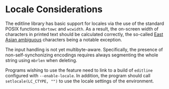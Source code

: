 Locale Considerations
=====================

The editline library has basic support for locales via the use of the standard
POSIX functions `mbrtowc` and `wcwidth`.  As a result, the on-screen width of
characters in printed text should be calculated correctly, the so-called 
[East Asian ambiguous][] characters being a notable exception.

  [East Asian ambiguous]: http://www.unicode.org/reports/tr11/tr11-38.html

The input handling is not yet multibyte-aware. Specifically, the presence of
non-self-synchonizing encodings requires always segmenting the whole string
using `mbrlen` when deleting.

Programs wishing to use the feature need to link to a build of `editline`
configured with `--enable-locale`.  In addition, the program should call
`setlocale(LC_CTYPE, "")` to use the locale settings of the environment.

